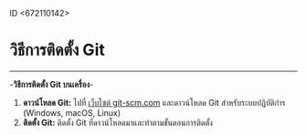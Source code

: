 ID <672110142>
# วิธีการติดตั้ง Git
---
-**วิธีการติดตั้ง Git บนเครื่อง**-
1. **ดาวน์โหลด Git:** ไปที่ [เว็บไซต์ git-scm.com](https://git-scm.com/downloads) และดาวน์โหลด Git สําหรับระบบปฏิบัติกําร (Windows, macOS, Linux)
2. **ติดตั้ง Git:** ติดตั้ง Git ที่ดาวน์โหลดมาและทําตามขั้นตอนการติดตั้ง